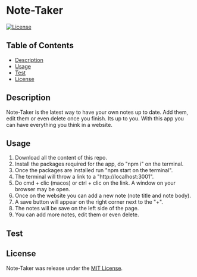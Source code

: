 # Note-Taker

[![License](https://img.shields.io/badge/License-MIT-blue.svg)](https://opensource.org/licenses/MIT)

## Table of Contents
- [Description](#description)
- [Usage](#usage)
- [Test](#test)
- [License](#license)

## Description
Note-Taker is the latest way to have your own notes up to date. Add them, edit them or even delete once you finish. Its up to you. With this app you can have everything you think in a website.

## Usage
1. Download all the content of this repo.
2. Install the packages required for the app, do "npm i" on the terminal.
3. Once the packages are installed run "npm start on the terminal".
4. The terminal will throw a link to a "http://localhost:3001".
5. Do cmd + clic (macos) or ctrl + clic on the link. A window on your browser may be open.
6. Once on the website you can add a new note (note title and note body).
7. A save button will appear on the right corner next to the "+".
8. The notes will be save on the left side of the page.
9. You can add more notes, edit them or even delete.

## Test

## License
Note-Taker was release under the [MIT License](https://opensource.org/licenses/MIT). 
